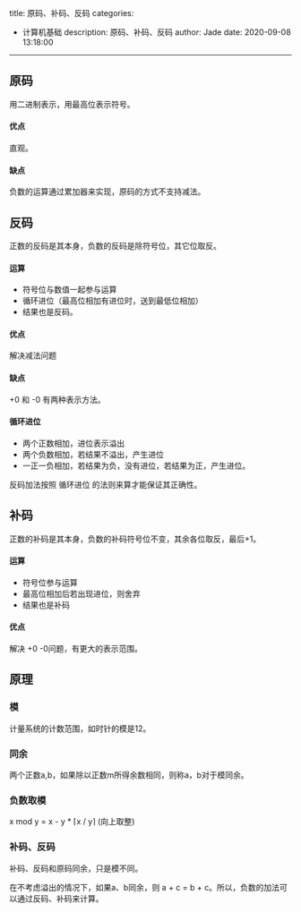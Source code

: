 title: 原码、补码、反码
categories:
  - 计算机基础
description: 原码、补码、反码
author: Jade
date: 2020-09-08 13:18:00
---

## 原码
用二进制表示，用最高位表示符号。
#### 优点
直观。
#### 缺点
负数的运算通过累加器来实现，原码的方式不支持减法。

## 反码
正数的反码是其本身，负数的反码是除符号位，其它位取反。
#### 运算
- 符号位与数值一起参与运算
- 循环进位（最高位相加有进位时，送到最低位相加）
- 结果也是反码。
#### 优点
解决减法问题
#### 缺点
+0 和 -0 有两种表示方法。
#### 循环进位
- 两个正数相加，进位表示溢出
- 两个负数相加，若结果不溢出，产生进位
- 一正一负相加，若结果为负，没有进位，若结果为正，产生进位。

反码加法按照 循环进位 的法则来算才能保证其正确性。

## 补码
正数的补码是其本身，负数的补码符号位不变，其余各位取反，最后+1。
#### 运算
- 符号位参与运算
- 最高位相加后若出现进位，则舍弃
- 结果也是补码
#### 优点
解决 +0 -0问题，有更大的表示范围。

## 原理
### 模
计量系统的计数范围，如时针的模是12。
### 同余
两个正数a,b，如果除以正数m所得余数相同，则称a，b对于模同余。
### 负数取模
x mod y = x - y * ⌈x / y⌉ (向上取整) 
### 补码、反码
补码、反码和原码同余，只是模不同。

在不考虑溢出的情况下，如果a、b同余，则 a + c = b + c。所以，负数的加法可以通过反码、补码来计算。

